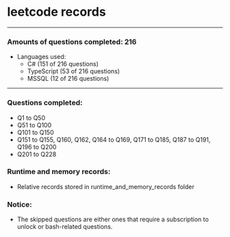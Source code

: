 # leetcode records
-----
### Amounts of questions completed: 216
- Languages used:
  - C# (151 of 216 questions)
  - TypeScript (53 of 216 questions)
  - MSSQL (12 of 216 questions)
-----
### Questions completed:
- Q1 to Q50
- Q51 to Q100
- Q101 to Q150
- Q151 to Q155, Q160, Q162, Q164 to Q169, Q171 to Q185, Q187 to Q191, Q196 to Q200
- Q201 to Q228
### Runtime and memory records:
- Relative records stored in runtime_and_memory_records folder
### Notice:
- The skipped questions are either ones that require a subscription to unlock or bash-related questions.